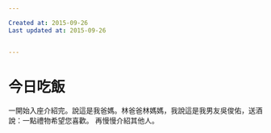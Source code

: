 ```yaml
---

Created at: 2015-09-26
Last updated at: 2015-09-26


---
```


# 今日吃飯


一開始入座介紹完。說這是我爸媽。林爸爸林媽媽，我說這是我男友吳俊佑，送酒說：一點禮物希望您喜歡。
再慢慢介紹其他人。

